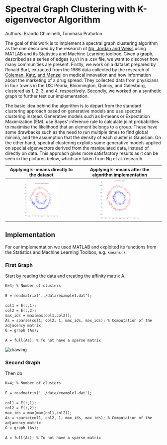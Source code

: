 # Spectral Graph Clustering with K-eigenvector Algorithm

Authors: Brando Chiminelli, Tommaso Praturlon

The goal of this work is to implement a spectral graph clustering algorithm as the one described by the research of [Ng, Jordan and Weiss](http://ai.stanford.edu/~ang/papers/nips01-spectral.pdf) using MATLAB and its Statistics and Machine Learning toolbox. Given a graph, described as a series of edges (u,v) in a .csv file, we want to discover how many communities are present. Firstly, we work on a dataset prepared by Ronald Burt, extracted from the 1966 data collected by the research of [Coleman, Katz, and Menzel](https://www.jstor.org/stable/10.1086/320819?seq=1#metadata_info_tab_contents) on medical innovation and how information about the marketing of a drug spread. They collected data from physicians in four towns in the US: Peoria, Bloomington, Quincy, and Galesburg, clustered as 1, 2, 3, and 4, respectively. Secondly, we worked on a synthetic graph to further test our implementation.

The basic idea behind the algorithm is to depart from the standard clustering approach based on generative models and use spectral clustering instead. Generative models such as k-means or Expectation Maximization (EM), use Bayes' inference rule to calculate joint probabilities to maximise the likelihood that an element belongs to a group. These have some drawbacks such as the need to run multiple times to find global minima, and the assumption that the density of each cluster is Gaussian. On the other hand, spectral clustering exploits some generative models applied on special eigenvectors derived from the manipulated data, instead of directly on data. This approach gives more satisfactory results as it can be seen in the pictures below, which are taken from Ng et al. research.

| Applying k-means directly to the dataset | Applying k-means after the algorithm implementation |
| :---: | :---: |
| <img src="./img/bad-cluster.png" alt="drawing" width="50%"/> | <img src="./img/good-cluster.png" alt="drawing" width="50%"/> |

## Implementation

For our implementation we used MATLAB and exploited its functions from the Statistics and Machine Learning Toolbox, e.g. `kmeans()`.

### First Graph

Start by reading the data and creating the affinity matrix A.

```
K=4; % Number of clusters

E = readmatrix('../data/example1.dat');

col1 = E(:,1);
col2 = E(:,2);
max_ids = max(max(col1,col2));
As = sparse(col1, col2, 1, max_ids, max_ids); % Computation of the adjacency matrix
G = graph (As);

A = full(As); % To not have a sparse matrix
```

<img src="./img/.png" alt="drawing" width="50%"/>


### Second Graph

Then do

```
K=4; % Number of clusters

E = readmatrix('../data/example1.dat');

col1 = E(:,1);
col2 = E(:,2);
max_ids = max(max(col1,col2));
As = sparse(col1, col2, 1, max_ids, max_ids); % Computation of the adjacency matrix
G = graph (As);

A = full(As); % To not have a sparse matrix
```
